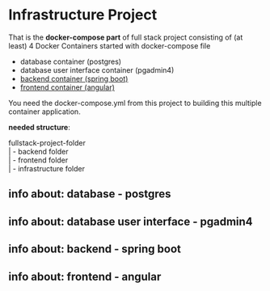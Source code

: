 # Infrastructure Project 

That is the **docker-compose part** of full stack project consisting of (at least) 4 Docker Containers 
started with docker-compose file
- database container (postgres)
- database user interface container (pgadmin4)
- [backend container (spring boot)](https://github.com/val3ri/springboot-project-template)
- [frontend container (angular)](https://github.com/val3ri/angular-project-template)

You need the docker-compose.yml from this project to building this multiple container application.

**needed structure**:

fullstack-project-folder \
| - backend folder \
| - frontend folder \
| - infrastructure folder 


## info about: database - postgres

## info about: database user interface - pgadmin4

## info about: backend - spring boot

## info about: frontend - angular 